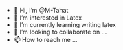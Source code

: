 - 👋 Hi, I’m @M-Tahat
- 👀 I’m interested in Latex
- 🌱 I’m currently learning writing latex 
- 💞️ I’m looking to collaborate on ...
- 📫 How to reach me ...

<!---
M-Tahat/M-Tahat is a ✨ special ✨ repository because its `README.md` (this file) appears on your GitHub profile.
You can click the Preview link to take a look at your changes.
--->
